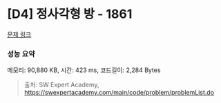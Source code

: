 # [D4] 정사각형 방 - 1861 

[문제 링크](https://swexpertacademy.com/main/code/problem/problemDetail.do?contestProbId=AV5LtJYKDzsDFAXc) 

### 성능 요약

메모리: 90,880 KB, 시간: 423 ms, 코드길이: 2,284 Bytes



> 출처: SW Expert Academy, https://swexpertacademy.com/main/code/problem/problemList.do
